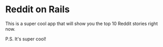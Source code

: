 # Reddit on Rails

This is a super cool app that will show you the top 10 Reddit stories right now.

P.S. It's super cool!